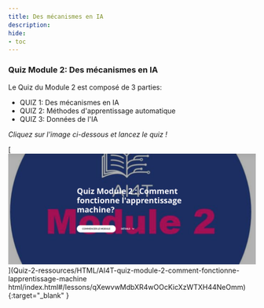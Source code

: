 ```yaml
---
title: Des mécanismes en IA
description:
hide:
- toc
---
```


### Quiz Module 2: Des mécanismes en IA

Le Quiz du Module 2 est composé de 3 parties:

- QUIZ 1: Des mécanismes en IA
- QUIZ 2: Méthodes d'apprentissage automatique
- QUIZ 3: Données de l'IA

_Cliquez sur l'image ci-dessous et lancez le quiz !_

[![Quiz Module 2: Mechanisms in AI](../Images/AI4T-quiz-module2.png)](Quiz-2-ressources/HTML/AI4T-quiz-module-2-comment-fonctionne-lapprentissage-machine html/index.html#/lessons/qXewvwMdbXR4wOOcKicXzWTXH44NeOmm){:target="_blank" }

